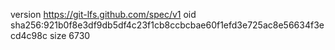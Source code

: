 version https://git-lfs.github.com/spec/v1
oid sha256:921b0f8e3df9db5df4c23f1cb8ccbcbae60f1efd3e725ac8e56634f3ecd4c98c
size 6730
